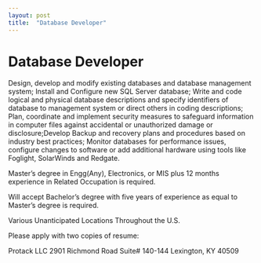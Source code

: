 ```yaml
---
layout: post
title:  "Database Developer"
---
```


# Database Developer
 
Design, develop and modify existing databases and database management system; Install and Configure new SQL Server database; Write and code logical and physical database descriptions and specify identifiers of database to management system or direct others in coding descriptions; Plan, coordinate and implement security measures to safeguard information in computer files against accidental or unauthorized damage or disclosure;Develop Backup and recovery plans and procedures based on industry best practices; Monitor databases for performance issues, configure changes to software or add additional hardware using tools like Foglight, SolarWinds and Redgate.

Master’s degree in Engg(Any), Electronics, or MIS plus 12 months experience in Related Occupation is required.

Will accept Bachelor’s degree with five years of experience as equal to Master’s degree is required.

Various Unanticipated Locations Throughout the U.S.

Please apply with two copies of resume:

Protack LLC
2901 Richmond Road
Suite# 140-144
Lexington, KY 40509
